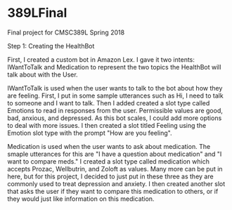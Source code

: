 # 389LFinal

Final project for CMSC389L Spring 2018

Step 1: Creating the HealthBot

First, I created a custom bot in Amazon Lex.  I gave it two intents: IWantToTalk and Medication to represent the two topics the HealthBot will talk about with the User.

IWantToTalk is used when the user wants to talk to the bot about how they are feeling. First, I put in some sample utterances such as Hi, I need to talk to someone and I want to talk.  Then I added created a slot type called Emotions to read in responses from the user.  Permissible values are good, bad, anxious, and depressed. As this bot scales, I could add more options to deal with more issues. I then created a slot titled Feeling using the Emotion slot type with the prompt "How are you feeling".

Medication is used when the user wants to ask about medication. The smaple utterances for this are "I have a question about medication" and "I want to compare meds."  I created a slot type called medication which accepts Prozac, Wellbutrin, and Zoloft as values.  Many more can be put in here, but for this project, I decided to just put in these three as they are commonly used to treat depression and anxiety. I then created another slot that asks the user if they want to compare this medication to others, or if they would just like information on this medication.
